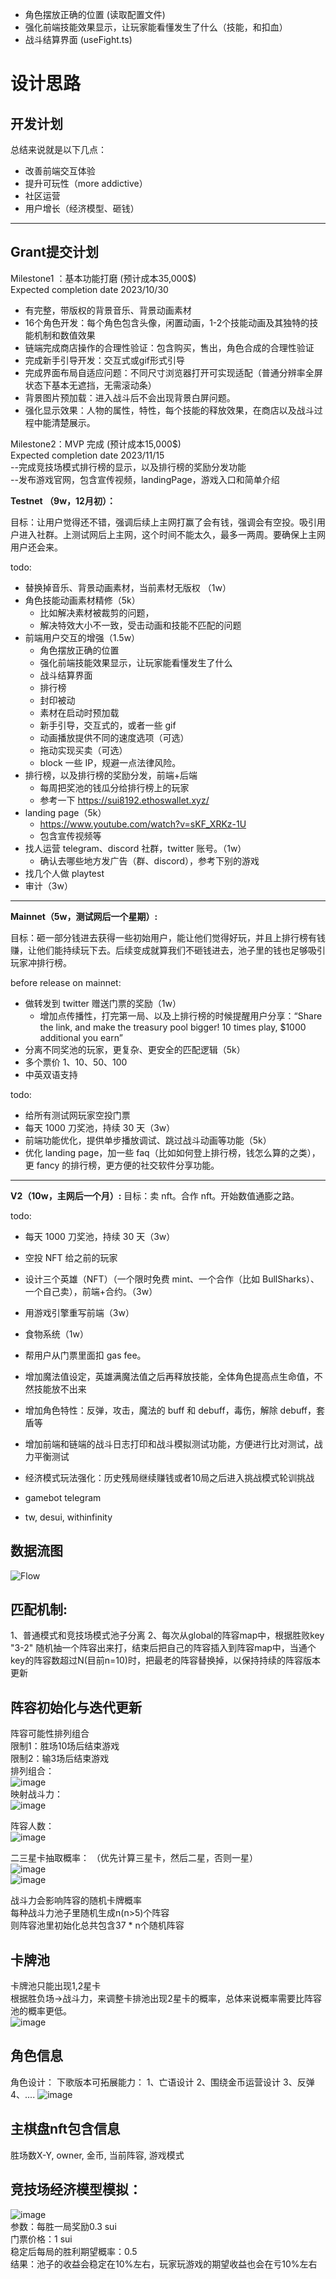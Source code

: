 - 角色摆放正确的位置 (读取配置文件)
- 强化前端技能效果显示，让玩家能看懂发生了什么（技能，和扣血）
- 战斗结算界面 (useFight.ts)

# 设计思路  

## 开发计划

总结来说就是以下几点：
- 改善前端交互体验
- 提升可玩性（more addictive）
- 社区运营
- 用户增长（经济模型、砸钱）

----

## Grant提交计划  
Milestone1 ：基本功能打磨 (预计成本35,000$)  
Expected completion date 2023/10/30  
- 有完整，带版权的背景音乐、背景动画素材  
- 16个角色开发：每个角色包含头像，闲置动画，1-2个技能动画及其独特的技能机制和数值效果  
- 链端完成商店操作的合理性验证：包含购买，售出，角色合成的合理性验证  
- 完成新手引导开发：交互式或gif形式引导  
- 完成界面布局自适应问题：不同尺寸浏览器打开可实现适配（普通分辨率全屏状态下基本无遮挡，无需滚动条）  
- 背景图片预加载：进入战斗后不会出现背景白屏问题。  
- 强化显示效果：人物的属性，特性，每个技能的释放效果，在商店以及战斗过程中能清楚展示。  

Milestone2：MVP 完成 (预计成本15,000$)  
Expected completion date 2023/11/15  
--完成竞技场模式排行榜的显示，以及排行榜的奖励分发功能  
--发布游戏官网，包含宣传视频，landingPage，游戏入口和简单介绍  


**Testnet （9w，12月初）：**

目标：让用户觉得还不错，强调后续上主网打赢了会有钱，强调会有空投。吸引用户进入社群。上测试网后上主网，这个时间不能太久，最多一两周。要确保上主网用户还会来。

todo:
- 替换掉音乐、背景动画素材，当前素材无版权 （1w）
- 角色技能动画素材精修（5k）
    - 比如解决素材被裁剪的问题，
    - 解决特效大小不一致，受击动画和技能不匹配的问题 
- 前端用户交互的增强（1.5w）
    - 角色摆放正确的位置
    - 强化前端技能效果显示，让玩家能看懂发生了什么
    - 战斗结算界面
    - 排行榜
    - 封印被动
    - 素材在启动时预加载
    - 新手引导，交互式的，或者一些 gif
    - 动画播放提供不同的速度选项（可选）
    - 拖动实现买卖（可选）
    - block 一些 IP，规避一点法律风险。
- 排行榜，以及排行榜的奖励分发，前端+后端
    - 每周把奖池的钱瓜分给排行榜上的玩家
    - 参考一下 https://sui8192.ethoswallet.xyz/
- landing page（5k）
    - https://www.youtube.com/watch?v=sKF_XRKz-1U
    - 包含宣传视频等
- 找人运营 telegram、discord 社群，twitter 账号。（1w）
    - 确认去哪些地方发广告（群、discord），参考下别的游戏
- 找几个人做 playtest
- 审计（3w）




----

**Mainnet（5w，测试网后一个星期）:**

目标：砸一部分钱进去获得一些初始用户，能让他们觉得好玩，并且上排行榜有钱赚，让他们能持续玩下去。后续变成就算我们不砸钱进去，池子里的钱也足够吸引玩家冲排行榜。

before release on mainnet: 
- 做转发到 twitter 赠送门票的奖励（1w）
    - 增加点传播性，打完第一局、以及上排行榜的时候提醒用户分享：“Share the link, and make the treasury pool bigger! 10 times play, $1000 additional you earn”
- 分离不同奖池的玩家，更复杂、更安全的匹配逻辑（5k）
- 多个票价 1、10、50、100
- 中英双语支持

todo:
- 给所有测试网玩家空投门票
- 每天 1000 刀奖池，持续 30 天（3w）
- 前端功能优化，提供单步播放调试、跳过战斗动画等功能（5k）
- 优化 landing page，加一些 faq（比如如何登上排行榜，钱怎么算的之类），更 fancy 的排行榜，更方便的社交软件分享功能。

----

**V2（10w，主网后一个月）:**
目标：卖 nft。合作 nft。开始数值通膨之路。

todo:
- 每天 1000 刀奖池，持续 30 天（3w）
- 空投 NFT 给之前的玩家
- 设计三个英雄（NFT）（一个限时免费 mint、一个合作（比如 BullSharks）、一个自己卖），前端+合约。（3w）
- 用游戏引擎重写前端（3w）
- 食物系统（1w）

- 帮用户从门票里面扣 gas fee。

- 增加魔法值设定，英雄满魔法值之后再释放技能，全体角色提高点生命值，不然技能放不出来
- 增加角色特性：反弹，攻击，魔法的 buff 和 debuff，毒伤，解除 debuff，套盾等
- 增加前端和链端的战斗日志打印和战斗模拟测试功能，方便进行比对测试，战力平衡测试
- 经济模式玩法强化：历史残局继续赚钱或者10局之后进入挑战模式轮训挑战

- gamebot telegram
- tw, desui, withinfinity

## 数据流图  
![Flow](https://github.com/ISayHelloworld/autoChess/assets/43593163/31784949-6b5d-48bd-950f-92d0c4787575)


## 匹配机制:
1、普通模式和竞技场模式池子分离
2、每次从global的阵容map中，根据胜败key "3-2" 随机抽一个阵容出来打，结束后把自己的阵容插入到阵容map中，当通个key的阵容数超过N(目前n=10)时，把最老的阵容替换掉，以保持持续的阵容版本更新  

## 阵容初始化与迭代更新  
阵容可能性排列组合  
限制1：胜场10场后结束游戏  
限制2：输3场后结束游戏  
排列组合：  
![image](https://github.com/ISayHelloworld/autoChess/assets/43593163/90891e9e-d68d-4674-b99f-5058e0afa4dc)  
映射战斗力：  
![image](https://github.com/ISayHelloworld/autoChess/assets/43593163/0512b642-f28f-4f45-a08d-9e005708d131)

阵容人数：  
![image](https://github.com/ISayHelloworld/autoChess/assets/43593163/a6559499-650a-4a02-8390-e99e13444561)  


二三星卡抽取概率：  （优先计算三星卡，然后二星，否则一星）  
![image](https://github.com/ISayHelloworld/autoChess/assets/43593163/aea10166-7fb4-4665-8c55-48031cbbe145)  
![image](https://github.com/ISayHelloworld/autoChess/assets/43593163/fae6a2a6-a86b-4718-8db1-a42f3661ad24)  


战斗力会影响阵容的随机卡牌概率  
每种战斗力池子里随机生成n(n>5)个阵容  
则阵容池里初始化总共包含37 * n个随机阵容  

## 卡牌池  
卡牌池只能出现1,2星卡  
根据胜负场->战斗力，来调整卡排池出现2星卡的概率，总体来说概率需要比阵容池的概率更低。  
![image](https://github.com/ISayHelloworld/autoChess/assets/43593163/3c156d51-afac-459a-9a40-8adb0c8e8b2e)  


## 角色信息  
角色设计：
下歌版本可拓展能力：
    1、亡语设计
    2、围绕金币运营设计
    3、反弹
    4、....
![image](https://github.com/ISayHelloworld/autoChess/assets/43593163/162bb486-b114-4bb7-ba4e-9daa4c1400c6)


## 主棋盘nft包含信息  
胜场数X-Y, owner, 金币, 当前阵容, 游戏模式  

## 竞技场经济模型模拟：
![image](https://github.com/ISayHelloworld/autoChess/assets/43593163/31c658f4-b275-4e5e-a974-22a16f4523e2)  
参数：每胜一局奖励0.3 sui  
门票价格：1 sui  
稳定后每局的胜利期望概率：0.5  
结果：池子的收益会稳定在10%左右，玩家玩游戏的期望收益也会在亏10%左右  
